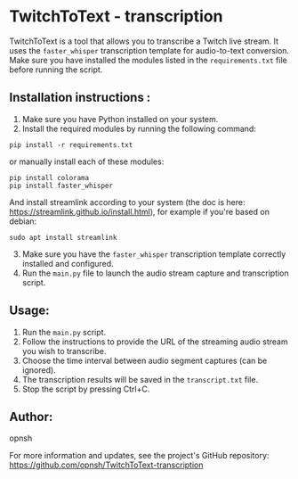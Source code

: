 TwitchToText - transcription
====================================

TwitchToText is a tool that allows you to transcribe a Twitch live stream. It uses the `faster_whisper` transcription template for audio-to-text conversion. Make sure you have installed the modules listed in the `requirements.txt` file before running the script.

Installation instructions :
-----------------------------
1. Make sure you have Python installed on your system.
2. Install the required modules by running the following command:
```
pip install -r requirements.txt
```
or manually install each of these modules:
```
pip install colorama
pip install faster_whisper
```
And install streamlink according to your system (the doc is here: https://streamlink.github.io/install.html), for example if you're based on debian:
```
sudo apt install streamlink
```
3. Make sure you have the `faster_whisper` transcription template correctly installed and configured.
4. Run the `main.py` file to launch the audio stream capture and transcription script.

Usage:
-------------
1. Run the `main.py` script.
2. Follow the instructions to provide the URL of the streaming audio stream you wish to transcribe.
3. Choose the time interval between audio segment captures (can be ignored).
4. The transcription results will be saved in the `transcript.txt` file.
5. Stop the script by pressing Ctrl+C.

Author:
--------
opnsh

For more information and updates, see the project's GitHub repository: https://github.com/opnsh/TwitchToText-transcription
